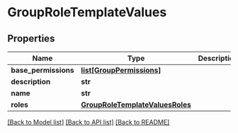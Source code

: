 # GroupRoleTemplateValues


## Properties
Name | Type | Description | Notes
------------ | ------------- | ------------- | -------------
**base_permissions** | [**list[GroupPermissions]**](GroupPermissions.md) |  | 
**description** | **str** |  | 
**name** | **str** |  | 
**roles** | [**GroupRoleTemplateValuesRoles**](GroupRoleTemplateValuesRoles.md) |  | 

[[Back to Model list]](../README.md#documentation-for-models) [[Back to API list]](../README.md#documentation-for-api-endpoints) [[Back to README]](../README.md)


